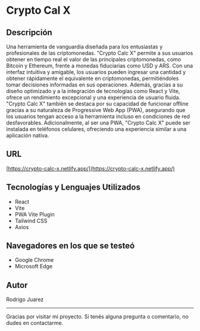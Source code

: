 # Crypto Cal X

## Descripción

Una herramienta de vanguardia diseñada para los entusiastas y profesionales de las criptomonedas. "Crypto Calc X" permite a sus usuarios obtener en tiempo real el valor de las principales criptomonedas, como Bitcoin y Ethereum, frente a monedas fiduciarias como USD y ARS. Con una interfaz intuitiva y amigable, los usuarios pueden ingresar una cantidad y obtener rápidamente el equivalente en criptomonedas, permitiéndoles tomar decisiones informadas en sus operaciones. Además, gracias a su diseño optimizado y a la integración de tecnologías como React y Vite, ofrece un rendimiento excepcional y una experiencia de usuario fluida. "Crypto Calc X" también se destaca por su capacidad de funcionar offline gracias a su naturaleza de Progressive Web App (PWA), asegurando que los usuarios tengan acceso a la herramienta incluso en condiciones de red desfavorables. Adicionalmente, al ser una PWA, "Crypto Calc X" puede ser instalada en teléfonos celulares, ofreciendo una experiencia similar a una aplicación nativa.

## URL

[https://crypto-calc-x.netlify.app/](https://crypto-calc-x.netlify.app/)

## Tecnologías y Lenguajes Utilizados

- React
- Vite
- PWA Vite Plugin
- Tailwind CSS
- Axios

## Navegadores en los que se testeó

- Google Chrome
- Microsoft Edge

## Autor

Rodrigo Juarez

---

Gracias por visitar mi proyecto. Si tenés alguna pregunta o comentario, no dudes en contactarme.
